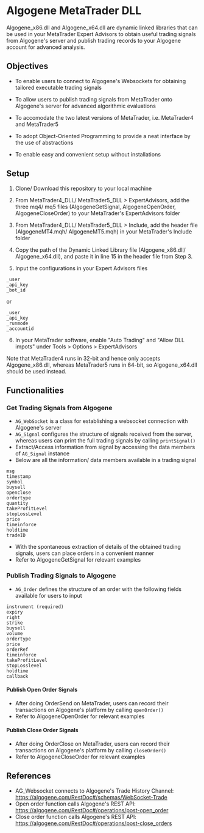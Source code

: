 # Algogene MetaTrader DLL

Algogene_x86.dll and Algogene_x64.dll are dynamic linked libraries that can be used in your MetaTrader Expert Advisors to obtain useful trading signals from Algogene's server and publish trading records to your Algogene account for advanced analysis.

## Objectives

* To enable users to connect to Algogene's Websockets for obtaining tailored executable trading signals

* To allow users to publish trading signals from MetaTrader onto Algogene's server for advanced algorithmic evaluations 

* To accomodate the two latest versions of MetaTrader, i.e. MetaTrader4 and MetaTrader5

* To adopt Object-Oriented Programming to provide a neat interface by the use of abstractions

* To enable easy and convenient setup without installations

## Setup

1. Clone/ Download this repository to your local machine

2. From MetaTrader4_DLL/ MetaTrader5_DLL > ExpertAdvisors, add the three mq4/ mq5 files (AlgogeneGetSignal, AlgogeneOpenOrder, AlgogeneCloseOrder) to your MetaTrader's ExpertAdvisors folder

3. From MetaTrader4_DLL/ MetaTrader5_DLL > Include, add the header file (AlgogeneMT4.mqh/ AlgogeneMT5.mqh) in your MetaTrader's Include folder

4. Copy the path of the Dynamic Linked Library file (Algogene_x86.dll/ Algogene_x64.dll), and paste it in line 15 in the header file from Step 3.

5. Input the configurations in your Expert Advisors files
```
_user
_api_key
_bot_id
```
or 
```
_user
_api_key
_runmode
_accountid
```

6. In your MetaTrader software, enable "Auto Trading" and "Allow DLL impots" under Tools > Options > ExpertAdvisors

Note that MetaTrader4 runs in 32-bit and hence only accepts Algogene_x86.dll, whereas MetaTrader5 runs in 64-bit, so Algogene_x64.dll should be used instead.

## Functionalities

### Get Trading Signals from Algogene

- `AG_WebSocket` is a class for establishing a websocket connection with Algogene's server
- `AG_Signal` configures the structure of signals received from the server, whereas users can print the full trading signals by calling `printSignal()`
- Extract/Access information from signal by accessing the data members of `AG_Signal` instance
- Below are all the information/ data members available in a trading signal
```
msg
timestamp
symbol
buysell
openclose
ordertype
quantity
takeProfitLevel
stopLossLevel
price
timeinforce
holdtime
tradeID
```
- With the spontaneous extraction of details of the obtained trading signals, users can place orders in a convenient manner
- Refer to AlgogeneGetSignal for relevant examples

### Publish Trading Signals to Algogene

- `AG_Order` defines the structure of an order with the following fields available for users to input
```
instrument (required)
expiry
right
strike
buysell
volume
ordertype
price
orderRef
timeinforce
takeProfitLevel
stopLosslevel
holdtime
callback
```

#### Publish Open Order Signals
- After doing OrderSend on MetaTrader, users can record their transactions on Algogene's platform by calling `openOrder()`
- Refer to AlgogeneOpenOrder for relevant examples

#### Publish Close Order Signals
- After doing OrderClose on MetaTrader, users can record their transactions on Algogene's platform by calling `closeOrder()`
- Refer to AlgogeneCloseOrder for relevant examples

## References

- AG_Websocket connects to Algogene's Trade History Channel: https://algogene.com/RestDoc#/schemas/WebSocket-Trade
- Open order function calls Algogene's REST API: https://algogene.com/RestDoc#/operations/post-open_order
- Close order function calls Algogene's REST API: https://algogene.com/RestDoc#/operations/post-close_orders

